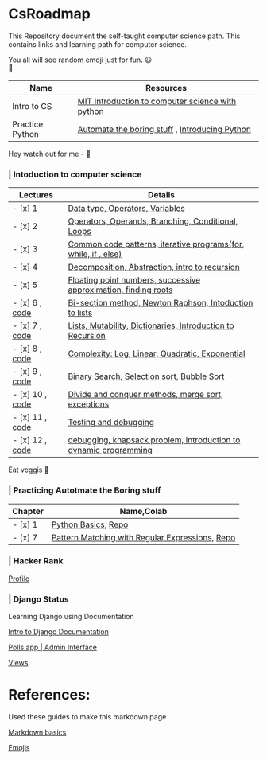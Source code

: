 # CsRoadmap
This Repository document the self-taught computer science path. This contains links and learning path for computer science.

You all will see random emoji just for fun.
:smiley:	
:rocket:


Name | Resources
---- | ------- 
Intro to CS  | [MIT Introduction to computer science with python](https://ocw.mit.edu/courses/electrical-engineering-and-computer-science/6-00-introduction-to-computer-science-and-programming-fall-2008/index.htm)
Practice Python   | [Automate the boring stuff](https://automatetheboringstuff.com/) , [Introducing Python](https://www.amazon.com/dp/1449359361/ref=cm_sw_em_r_mt_dp_U_IOmzEb8AYH4DC)

Hey watch out for me - :dog:
### **| Intoduction to computer science** 

Lectures  | Details 
---- | ------- 
- [x] 1 | [Data type, Operators, Variables](https://ocw.mit.edu/courses/electrical-engineering-and-computer-science/6-00-introduction-to-computer-science-and-programming-fall-2008/video-lectures/lecture-1) 
- [x] 2   | [Operators, Operands, Branching, Conditional, Loops](https://ocw.mit.edu/courses/electrical-engineering-and-computer-science/6-00-introduction-to-computer-science-and-programming-fall-2008/video-lectures/lecture-2/) 
- [x] 3   | [Common code patterns, iterative programs(for, while, if , else)](https://ocw.mit.edu/courses/electrical-engineering-and-computer-science/6-00-introduction-to-computer-science-and-programming-fall-2008/video-lectures/lecture-3/)
- [x] 4   | [Decomposition, Abstraction, intro to recursion](https://ocw.mit.edu/courses/electrical-engineering-and-computer-science/6-00-introduction-to-computer-science-and-programming-fall-2008/video-lectures/lecture-4/)
- [x] 5   | [Floating point numbers, successive approximation, finding roots](https://ocw.mit.edu/courses/electrical-engineering-and-computer-science/6-00-introduction-to-computer-science-and-programming-fall-2008/video-lectures/lecture-5/)
- [x] 6 , [code](https://github.com/iamdeepakram/IntroToCs/tree/master/Lec6)  | [Bi-section method, Newton Raphson, Intoduction to lists](https://ocw.mit.edu/courses/electrical-engineering-and-computer-science/6-00-introduction-to-computer-science-and-programming-fall-2008/video-lectures/lecture-6/)
- [x] 7 , [code](https://github.com/iamdeepakram/IntroToCs/tree/master/lec7) | [Lists, Mutability, Dictionaries, Introduction to Recursion](https://ocw.mit.edu/courses/electrical-engineering-and-computer-science/6-00-introduction-to-computer-science-and-programming-fall-2008/video-lectures/lecture-7/)
- [x] 8 , [code]()  | [Complexity: Log, Linear, Quadratic, Exponential](https://ocw.mit.edu/courses/electrical-engineering-and-computer-science/6-00-introduction-to-computer-science-and-programming-fall-2008/video-lectures/lecture-8/)
- [x] 9 , [code](https://github.com/iamdeepakram/IntroToCs/tree/master/lec9)  | [Binary Search, Selection sort, Bubble Sort](https://ocw.mit.edu/courses/electrical-engineering-and-computer-science/6-00-introduction-to-computer-science-and-programming-fall-2008/video-lectures/lecture-9/)
- [x] 10 , [code]()  | [Divide and conquer methods, merge sort, exceptions](https://ocw.mit.edu/courses/electrical-engineering-and-computer-science/6-00-introduction-to-computer-science-and-programming-fall-2008/video-lectures/lecture-10/)
- [x] 11 , [code]()  | [Testing and debugging](https://ocw.mit.edu/courses/electrical-engineering-and-computer-science/6-00-introduction-to-computer-science-and-programming-fall-2008/video-lectures/lecture-11/)
- [x] 12 , [code]()  | [debugging, knapsack problem, introduction to dynamic programming](https://ocw.mit.edu/courses/electrical-engineering-and-computer-science/6-00-introduction-to-computer-science-and-programming-fall-2008/video-lectures/lecture-12/)

Eat veggis :potato:


### **| Practicing Autotmate the Boring stuff** 

Chapter  | Name,Colab 
---- | ------- 
- [x] 1   | [Python Basics](https://automatetheboringstuff.com/2e/chapter1/), [Repo](https://github.com/iamdeepakram/py_practice/blob/master/atsb_chap_1.ipynb)
- [x] 7   | [Pattern Matching with Regular Expressions](https://automatetheboringstuff.com/2e/chapter7/), [Repo](https://github.com/iamdeepakram/py_practice/tree/master/atsb/chapter_7)


### **| Hacker Rank**   
[Profile](https://www.hackerrank.com/deepaksutrakar?hr_r=1)

### **| Django Status**
Learning Django using Documentation

[Intro to Django Documentation](https://docs.djangoproject.com/en/3.0/intro/tutorial01/)

[Polls app | Admin Interface](https://docs.djangoproject.com/en/3.0/intro/tutorial02/)

[Views](https://docs.djangoproject.com/en/3.0/intro/tutorial03/)

# References:

Used these guides to make this markdown page

[Markdown basics](https://guides.github.com/features/mastering-markdown/)

[Emojis](https://github.com/ikatyang/emoji-cheat-sheet/blob/master/README.md#github-custom-emoji)